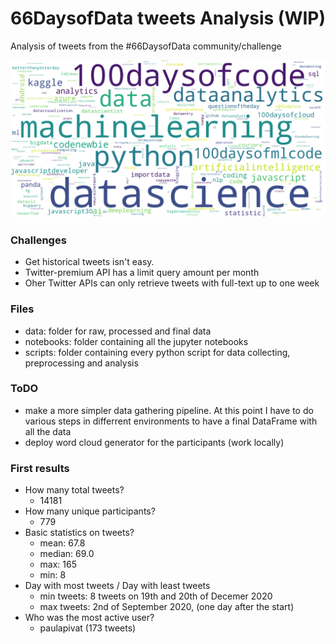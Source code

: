 # 66DaysofData tweets Analysis (WIP)
Analysis of tweets from the #66DaysofData community/challenge

![wordcloud](reports/figures/test_vertical.png)

### Challenges
- Get historical tweets isn't easy. 
- Twitter-premium API has a limit query amount per month
- Oher Twitter APIs can only retrieve tweets with full-text up to one week

### Files
- data: folder for raw, processed and final data
- notebooks: folder containing all the jupyter notebooks
- scripts: folder containing every python script for data collecting, preprocessing and analysis

### ToDO
- make a more simpler data gathering pipeline. At this point I have to do various steps in differrent environments to have a final DataFrame with all the data
- deploy word cloud generator for the participants (work locally)

### First results
- How many total tweets?
    - 14181
- How many unique participants?
    - 779
- Basic statistics on tweets?
    - mean: 67.8
    - median: 69.0
    - max: 165
    - min: 8
- Day with most tweets / Day with least tweets
    - min tweets: 8 tweets on 19th and 20th of Decemer 2020
    - max tweets: 2nd of September 2020, (one day after the start)
- Who was the most active user?
    - paulapivat (173 tweets)

